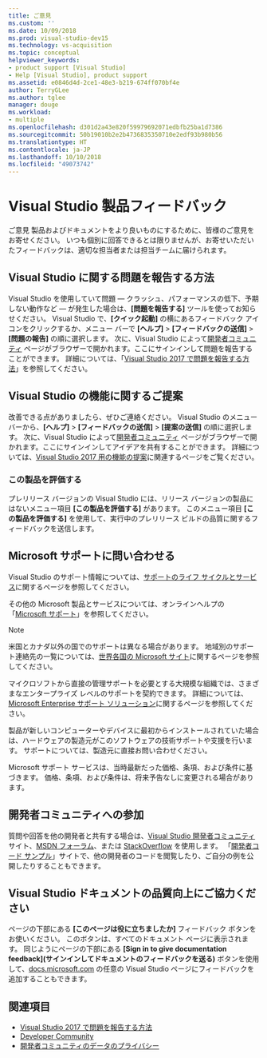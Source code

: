```yaml
---
title: ご意見
ms.custom: ''
ms.date: 10/09/2018
ms.prod: visual-studio-dev15
ms.technology: vs-acquisition
ms.topic: conceptual
helpviewer_keywords:
- product support [Visual Studio]
- Help [Visual Studio], product support
ms.assetid: e0846d4d-2ce1-48e3-b219-674ff070bf4e
author: TerryGLee
ms.author: tglee
manager: douge
ms.workload:
- multiple
ms.openlocfilehash: d301d2a43e820f59979692071edbfb25ba1d7386
ms.sourcegitcommit: 50b19010b2e2b4736835350710e2edf93b980b56
ms.translationtype: HT
ms.contentlocale: ja-JP
ms.lasthandoff: 10/10/2018
ms.locfileid: "49073742"
---
```

# <a name="visual-studio-product-feedback"></a>Visual Studio 製品フィードバック

ご意見 製品およびドキュメントをより良いものにするために、皆様のご意見をお寄せください。 いつも個別に回答できるとは限りませんが、お寄せいただいたフィードバックは、適切な担当者または担当チームに届けられます。

## <a name="i-want-to-report-a-problem-with-visual-studio"></a>Visual Studio に関する問題を報告する方法

Visual Studio を使用していて問題 &mdash; クラッシュ、パフォーマンスの低下、予期しない動作など &mdash; が発生した場合は、**[問題を報告する]** ツールを使ってお知らせください。 Visual Studio で、**[クイック起動]** の横にあるフィードバック アイコンをクリックするか、メニュー バーで **[ヘルプ]** > **[フィードバックの送信]** > **[問題の報告]** の順に選択します。 次に、Visual Studio によって[開発者コミュニティ](https://developercommunity.visualstudio.com) ページがブラウザーで開かれます。ここにサインインして問題を報告することができます。 詳細については、「[Visual Studio 2017 で問題を報告する方法](how-to-report-a-problem-with-visual-studio-2017.md)」を参照してください。

## <a name="i-want-to-make-a-suggestion-about-visual-studio-features"></a>Visual Studio の機能に関するご提案

改善できる点がありましたら、ぜひご連絡ください。 Visual Studio のメニュー バーから、**[ヘルプ]** > **[フィードバックの送信]** > **[提案の送信]** の順に選択します。 次に、Visual Studio によって[開発者コミュニティ](https://developercommunity.visualstudio.com) ページがブラウザーで開かれます。ここにサインインしてアイデアを共有することができます。 詳細については、[Visual Studio 2017 用の機能の提案](suggest-a-feature.md)に関連するページをご覧ください。

### <a name="rate-this-product"></a>この製品を評価する

プレリリース バージョンの Visual Studio には、リリース バージョンの製品にはないメニュー項目 **[この製品を評価する]** があります。 このメニュー項目 **[この製品を評価する]** を使用して、実行中のプレリリース ビルドの品質に関するフィードバックを送信します。

## <a name="i-want-to-contact-microsoft-support"></a>Microsoft サポートに問い合わせる

Visual Studio のサポート情報については、[サポートのライフ サイクルとサービス](/visualstudio/productinfo/vs-servicing-vs)に関するページを参照してください。

その他の Microsoft 製品とサービスについては、オンラインヘルプの「[Microsoft サポート](http://go.microsoft.com/fwlink/?LinkID=99019)」を参照してください。

> [!NOTE]
> 米国とカナダ以外の国でのサポートは異なる場合があります。 地域別のサポート連絡先の一覧については、[世界各国の Microsoft サイト](http://www.microsoft.com/worldwide/)に関するページを参照してください。

マイクロソフトから直接の管理サポートを必要とする大規模な組織では、さまざまなエンタープライズ レベルのサポートを契約できます。 詳細については、[Microsoft Enterprise サポート ソリューション](http://go.microsoft.com/fwlink/?LinkId=258223)に関するページを参照してください。

製品が新しいコンピューターやデバイスに最初からインストールされていた場合は、ハードウェアの製造元がこのソフトウェアの技術サポートや支援を行います。 サポートについては、製造元に直接お問い合わせください。

Microsoft サポート サービスは、当時最新だった価格、条項、および条件に基づきます。 価格、条項、および条件は、将来予告なしに変更される場合があります。

## <a name="i-want-to-get-involved-in-the-developer-community"></a>開発者コミュニティへの参加

質問や回答を他の開発者と共有する場合は、[Visual Studio 開発者コミュニティ](https://developercommunity.visualstudio.com) サイト、[MSDN フォーラム](http://social.msdn.microsoft.com/Forums/home)、または [StackOverflow](http://stackoverflow.com/) を使用します。 「[開発者コード サンプル](http://code.msdn.microsoft.com/)」サイトで、他の開発者のコードを閲覧したり、ご自分の例を公開したりすることもできます。

## <a name="i-want-to-help-improve-the-visual-studio-documentation"></a>Visual Studio ドキュメントの品質向上にご協力ください

ページの下部にある **[このページは役に立ちましたか]** フィードバック ボタンをお使いください。 このボタンは、すべてのドキュメント ページに表示されます。 同じようにページの下部にある **[Sign in to give documentation feedback]\(サインインしてドキュメントのフィードバックを送る\)** ボタンを使用して、[docs.microsoft.com](https://docs.microsoft.com/visualstudio/) の任意の Visual Studio ページにフィードバックを追加することもできます。

## <a name="see-also"></a>関連項目

* [Visual Studio 2017 で問題を報告する方法](how-to-report-a-problem-with-visual-studio-2017.md)
* [Developer Community](https://developercommunity.visualstudio.com)
* [開発者コミュニティのデータのプライバシー](developer-community-privacy.md)
